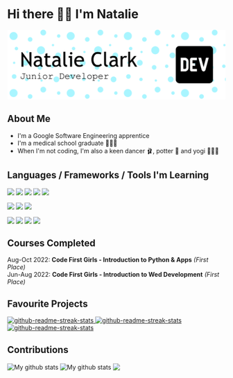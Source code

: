 # Hi there 👋🏻 I'm Natalie

![Header](./github-header-img.png)



## About Me

- I'm a Google Software Engineering apprentice
- I'm a medical school graduate 👩🏻‍⚕️
- When I'm not coding, I'm also a keen dancer 🩰, potter 🏺 and yogi 🧘🏼‍♀️

## Languages / Frameworks / Tools I'm Learning

<p>
  <img src="https://img.shields.io/badge/Python-3776AB?style=for-the-badge&logo=python&logoColor=white" />
  <img src="https://img.shields.io/badge/Java-ED8B00?style=for-the-badge&logo=openjdk&logoColor=white" />
  <img src="https://img.shields.io/badge/HTML5-E34F26?style=for-the-badge&logo=html5&logoColor=white" />
  <img src="https://img.shields.io/badge/CSS3-1572B6?style=for-the-badge&logo=css3&logoColor=white" />
  <img src="https://img.shields.io/badge/JavaScript-323330?style=for-the-badge&logo=javascript&logoColor=F7DF1E" />
</p>

<p>
  <img src="https://img.shields.io/badge/Bootstrap-563D7C?style=for-the-badge&logo=bootstrap&logoColor=white" />
  <img src="https://img.shields.io/badge/React-20232A?style=for-the-badge&logo=react&logoColor=61DAFB" />
  <img src="https://img.shields.io/badge/Node.js-339933?style=for-the-badge&logo=nodedotjs&logoColor=white" />
</p>

<p>
  <img src="https://img.shields.io/badge/Visual_Studio_Code-0078D4?style=for-the-badge&logo=visual%20studio%20code&logoColor=white" />
  <img src="https://img.shields.io/badge/Visual_Studio-5C2D91?style=for-the-badge&logo=visual%20studio&logoColor=white" />
  <img src="https://img.shields.io/badge/PyCharm-0E1111?style=for-the-badge&logo=pycharm&logoColor=white" />
  <img src="https://img.shields.io/badge/OpenAI_chatGPT-3C4A4A?style=for-the-badge&logo=openai&logoColor=white" />
</p>

## Courses Completed

Aug-Oct 2022: **Code First Girls - Introduction to Python & Apps** *(First Place)* <br>
Jun-Aug 2022: **Code First Girls - Introduction to Wed Development** *(First Place)*

## Favourite Projects

[<img width="282" src="https://denvercoder1-github-readme-stats.vercel.app/api/pin/?username=nataliejclark&repo=my-makers-journey&theme=nightowl&title_color=c792ea&icon_color=F8D866&hide_border=true&show_icons=false" alt="github-readme-streak-stats"> ](https://github.com/NatalieJClark/my-makers-journey)
[<img width="282" src="https://denvercoder1-github-readme-stats.vercel.app/api/pin/?username=nataliejclark&repo=danceldn&theme=nightowl&title_color=c792ea&icon_color=F8D866&hide_border=true&show_icons=false" alt="github-readme-streak-stats"> ](https://github.com/NatalieJClark/danceldn)
[<img width="282" src="https://denvercoder1-github-readme-stats.vercel.app/api/pin/?username=nataliejclark&repo=pokemonGame&theme=nightowl&&title_color=c792ea&icon_color=F8D866&hide_border=true&show_icons=false" alt="github-readme-streak-stats"> ](https://github.com/NatalieJClark/pokemonGame)

## Contributions

<img align="center" src="https://github-readme-streak-stats.herokuapp.com?user=nataliejclark&theme=nightowl&hide_border=true&date_format=M%20j%5B%2C%20Y%5D" alt="My github stats" />

<img align="center" src="https://github-readme-stats.vercel.app/api?username=nataliejclark&show_icons=true&include_all_commits=true&theme=nightowl&hide_border=true" alt="My github stats" /> 

<img align="center" src="https://github-readme-stats.vercel.app/api/top-langs/?username=nataliejclark&layout=compact&theme=nightowl&hide_border=true" />
